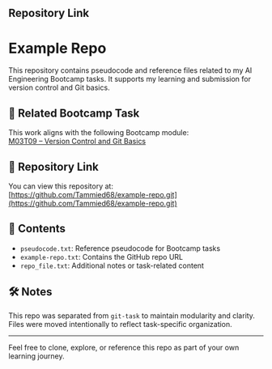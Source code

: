 ## Repository Link

# Example Repo

This repository contains pseudocode and reference files related to my AI Engineering Bootcamp tasks. It supports my learning and submission for version control and Git basics.

## 🔗 Related Bootcamp Task

This work aligns with the following Bootcamp module:  
[M03T09 – Version Control and Git Basics](https://github.com/hyperiondev-bootcamps/TD25050018230/tree/main/Level%201%20-%20Foundations%20of%20AI%20Engineering/M03T09%20%E2%80%93%20Version%20Control%20and%20Git%20Basics)

## 📁 Repository Link

You can view this repository at:  
[https://github.com/Tammied68/example-repo.git](https://github.com/Tammied68/example-repo.git)

## 📄 Contents

- `pseudocode.txt`: Reference pseudocode for Bootcamp tasks  
- `example-repo.txt`: Contains the GitHub repo URL  
- `repo_file.txt`: Additional notes or task-related content

## 🛠️ Notes

This repo was separated from `git-task` to maintain modularity and clarity. Files were moved intentionally to reflect task-specific organization.

---

Feel free to clone, explore, or reference this repo as part of your own learning journey.
